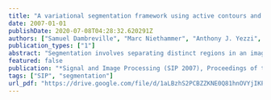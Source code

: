 ```yaml
---
title: "A variational segmentation framework using active contours and thresholding"
date: 2007-01-01
publishDate: 2020-07-08T04:28:32.620291Z
authors: ["Samuel Dambreville", "Marc Niethammer", "Anthony J. Yezzi", "Allen R. Tannenbaum"]
publication_types: ["1"]
abstract: "Segmentation involves separating distinct regions in an image. In this note, we present a novel variational approach to perform this task. We propose an energy functional that naturally combines two segmentation techniques usually applied separately: intensity thresholding and geometric active contours. Although our method can deal with more complex image statistics, intensity averages are used to separate regions, in this present work. The proposed approach affords interesting properties that can lead to sensible segmentation results."
featured: false
publication: "*Signal and Image Processing (SIP 2007), Proceedings of the IASTED International Conference, August 20-22, 2007, Honolulu, HI, USA*"
tags: ["SIP", "segmentation"]
url_pdf: "https://drive.google.com/file/d/1aLBzhS2PCBZZKNE0Q81hnOVYjIKPQZDm"
---
```


